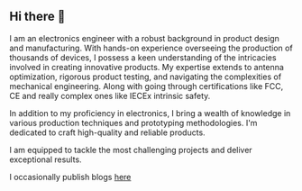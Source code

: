## Hi there 👋

I am an electronics engineer with a robust background in product design and manufacturing. With hands-on experience overseeing the production of thousands of devices, I possess a keen understanding of the intricacies involved in creating innovative products. My expertise extends to antenna optimization, rigorous product testing, and navigating the complexities of mechanical engineering. Along with going through certifications like FCC, CE and really complex ones like IECEx intrinsic safety.

In addition to my proficiency in electronics, I bring a wealth of knowledge in various production techniques and prototyping methodologies. I'm dedicated to craft high-quality and reliable products.

I am equipped to tackle the most challenging projects and deliver exceptional results.

I occasionally publish blogs [here](https://black-electronics.com/)
<!--
**hemalchevli/hemalchevli** is a ✨ _special_ ✨ repository because its `README.md` (this file) appears on your GitHub profile.

Here are some ideas to get you started:

- 🔭 I’m currently working on ...
- 🌱 I’m currently learning ...
- 👯 I’m looking to collaborate on ...
- 🤔 I’m looking for help with ...
- 💬 Ask me about ...
- 📫 How to reach me: ...
- 😄 Pronouns: ...
- ⚡ Fun fact: ...
-->
